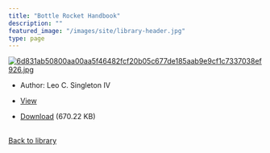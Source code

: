 ```yaml
---
title: "Bottle Rocket Handbook"
description: ""
featured_image: "/images/site/library-header.jpg"
type: page
---
```


<a href="https://drive.google.com/uc?export=view&id=1RCdBIY5QorIH-9-Tv7YDy3scKVBB1RXg" target="_blank">![6d831ab50800aa00aa5f46482fcf20b05c677de185aab9e9cf1c7337038ef926.jpg](/images/library/6d831ab50800aa00aa5f46482fcf20b05c677de185aab9e9cf1c7337038ef926.jpg)</a>
* Author: Leo C. Singleton IV
* <a href="https://drive.google.com/uc?export=view&id=1RCdBIY5QorIH-9-Tv7YDy3scKVBB1RXg" target="_blank">View</a>

* [Download](https://drive.google.com/uc?export=download&id=1RCdBIY5QorIH-9-Tv7YDy3scKVBB1RXg) (670.22 KB)

<br />[Back to library](/library/)
